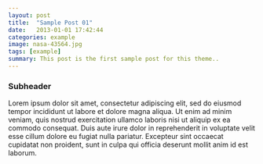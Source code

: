 ```yaml
---
layout: post
title:  "Sample Post 01"
date:   2013-01-01 17:42:44
categories: example
image: nasa-43564.jpg
tags: [example]
summary: This post is the first sample post for this theme..
---
```


### Subheader

Lorem ipsum dolor sit amet, consectetur adipiscing elit, sed do eiusmod tempor incididunt ut labore et dolore magna aliqua. Ut enim ad minim veniam, quis nostrud exercitation ullamco laboris nisi ut aliquip ex ea commodo consequat. Duis aute irure dolor in reprehenderit in voluptate velit esse cillum dolore eu fugiat nulla pariatur. Excepteur sint occaecat cupidatat non proident, sunt in culpa qui officia deserunt mollit anim id est laborum.
